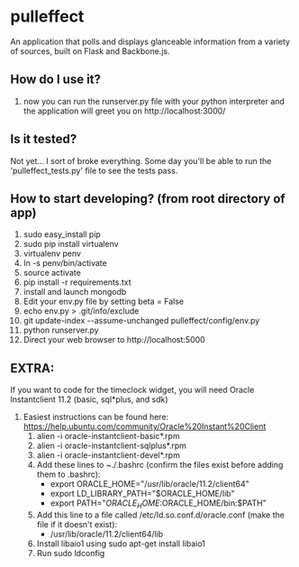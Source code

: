 pulleffect
==========

An application that polls and displays glanceable information from a variety of sources, built on Flask and Backbone.js.


## How do I use it?
1. now you can run the runserver.py file with your
     python interpreter and the application will
     greet you on http://localhost:3000/

## Is it tested?

  Not yet... I sort of broke everything. Some day you'll be able to run the 'pulleffect_tests.py' file to see the tests pass.

## How to start developing? (from root directory of app)

1. sudo easy_install pip
2. sudo pip install virtualenv
3. virtualenv penv
4. ln -s penv/bin/activate
5. source activate
6. pip install -r requirements.txt
7. install and launch mongodb
8. Edit your env.py file by setting beta = False
9. echo env.py > .git/info/exclude
10. git update-index --assume-unchanged pulleffect/config/env.py
11. python runserver.py
12. Direct your web browser to http://localhost:5000

## EXTRA:
  If you want to code for the timeclock widget, you will need Oracle Instantclient 11.2 (basic, sql*plus, and sdk)
  
1. Easiest instructions can be found here: https://help.ubuntu.com/community/Oracle%20Instant%20Client
    1. alien -i oracle-instantclient-basic*.rpm
    2. alien -i oracle-instantclient-sqlplus*.rpm
    3. alien -i oracle-instantclient-devel*.rpm
    4. Add these lines to ~./.bashrc (confirm the files exist before adding them to .bashrc):
        - export ORACLE_HOME="/usr/lib/oracle/11.2/client64"
        - export LD_LIBRARY_PATH="$ORACLE_HOME/lib"
        - export PATH="$ORACLE_HOME:$ORACLE_HOME/bin:$PATH" 
    5. Add this line to a file called /etc/ld.so.conf.d/oracle.conf (make the file if it doesn't exist):
        - /usr/lib/oracle/11.2/client64/lib
    6. Install libaio1 using sudo apt-get install libaio1
    6. Run sudo ldconfig


